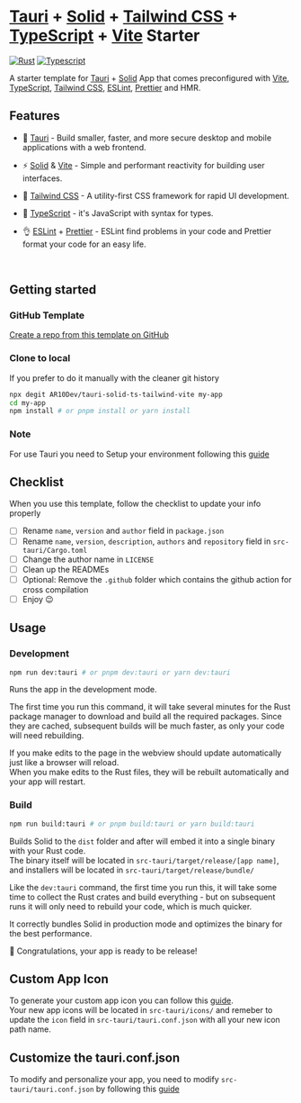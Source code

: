 # [Tauri](https://tauri.app) + [Solid](https://solidjs.com) + [Tailwind CSS](https://tailwindcss.com) + [TypeScript](https://typescriptlang.org) + [Vite](https://vitejs.dev) Starter

[//]:[![Stars](https://img.shields.io/github/stars/AR10Dev/tauri-solid-ts-tailwind-vite?style=social)](https://github.com/AR10Dev/tauri-solid-ts-tailwind-vite)
[![Rust](https://img.shields.io/badge/Rust-black?style=for-the-badge&logo=rust&logoColor=#E57324)](https://github.com/AR10Dev/tauri-solid-ts-tailwind-vite)
[![Typescript](https://img.shields.io/badge/TypeScript-007ACC?style=for-the-badge&logo=typescript&logoColor=white)](https://AR10Dev/tauri-solid-ts-tailwind-vite)

A starter template for [Tauri](https://tauri.app) + [Solid](https://solidjs.com) App that comes preconfigured with [Vite](https://vitejs.dev),
[TypeScript](https://typescriptlang.org), [Tailwind CSS](https://tailwindcss.com), [ESLint](https://eslint.org), [Prettier](https://prettier.io) and HMR.

## Features

- 🤩 [Tauri](https://tauri.app) - Build smaller, faster, and more secure desktop and mobile applications with a web frontend.

- ⚡️ [Solid](https://solidjs.com) & [Vite](https://vitejs.dev) - Simple and performant reactivity for building user interfaces.

- 🎨 [Tailwind CSS](https://tailwindcss.com) - A utility-first CSS framework for rapid UI development.

- 💪 [TypeScript](https://typescriptlang.org) - it's JavaScript with syntax for types.

- 👌 [ESLint](https://eslint.org) + [Prettier](https://prettier.io) - ESLint find problems in your code and Prettier format your code for an easy life.

<br>

## Getting started

### GitHub Template

[Create a repo from this template on GitHub](https://github.com/AR10Dev/solid-tailwind-ts-vite/generate)

### Clone to local

If you prefer to do it manually with the cleaner git history

```bash
npx degit AR10Dev/tauri-solid-ts-tailwind-vite my-app
cd my-app
npm install # or pnpm install or yarn install
```

### Note
For use Tauri you need to Setup your environment following this [guide](https://tauri.app/guides/getting-started/prerequisites)

## Checklist

When you use this template, follow the checklist to update your info properly

- [ ] Rename `name`, `version` and `author` field in `package.json`
- [ ] Rename `name`, `version`, `description`, `authors` and `repository` field in `src-tauri/Cargo.toml`
- [ ] Change the author name in `LICENSE`
- [ ] Clean up the READMEs
- [ ] Optional: Remove the `.github` folder which contains the github action for cross compilation
- [ ] Enjoy 😉

## Usage

### Development

```bash
npm run dev:tauri # or pnpm dev:tauri or yarn dev:tauri
```

Runs the app in the development mode.<br>

The first time you run this command, it will take several minutes for the Rust package manager to download and build all the required packages. Since they are cached, subsequent builds will be much faster, as only your code will need rebuilding.<br>

If you make edits to the page in the webview should update automatically just like a browser will reload.<br>
When you make edits to the Rust files, they will be rebuilt automatically and your app will restart.<br>

### Build

```bash
npm run build:tauri # or pnpm build:tauri or yarn build:tauri
```

Builds Solid to the `dist` folder and after will embed it into a single binary with your Rust code.<br>
The binary itself will be located in `src-tauri/target/release/[app name]`, and installers will be located in `src-tauri/target/release/bundle/`<br>

Like the `dev:tauri` command, the first time you run this, it will take some time to collect the Rust crates and build everything - but on subsequent runs it will only need to rebuild your code, which is much quicker.<br>

It correctly bundles Solid in production mode and optimizes the binary for the best performance.<br>

🎉 Congratulations, your app is ready to be release!

## Custom App Icon
To generate your custom app icon you can follow this [guide](https://tauri.app/guides/features/icons).<br>
Your new app icons will be located in `src-tauri/icons/` and remeber to update the `icon` field in `src-tauri/tauri.conf.json` with all your new icon path name.<br>

## Customize the tauri.conf.json

To modify and personalize your app, you need to modify `src-tauri/tauri.conf.json` by following this [guide](https://tauri.app/api/config)
